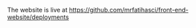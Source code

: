 <p>The website is live at <a href="https://github.com/mrfatihasci/front-end-website/deployments">https://github.com/mrfatihasci/front-end-website/deployments</a></p>